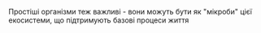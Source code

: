 Простіші організми теж важливі - вони можуть бути як "мікроби" цієї екосистеми, що підтримують базові процеси життя
